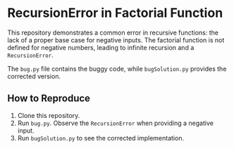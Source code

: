 # RecursionError in Factorial Function

This repository demonstrates a common error in recursive functions: the lack of a proper base case for negative inputs. The factorial function is not defined for negative numbers, leading to infinite recursion and a `RecursionError`.

The `bug.py` file contains the buggy code, while `bugSolution.py` provides the corrected version.

## How to Reproduce

1. Clone this repository.
2. Run `bug.py`. Observe the `RecursionError` when providing a negative input. 
3. Run `bugSolution.py` to see the corrected implementation.